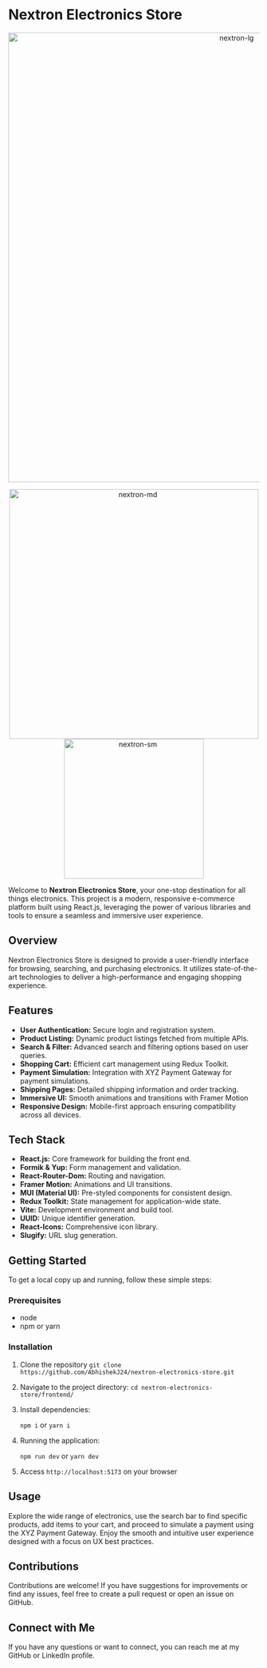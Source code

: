 # Nextron Electronics Store
<div align="center">
<img src="https://github.com/AbhishekJ24/nextron-electronics-store/assets/90437046/9fec5e71-897d-44c5-a09c-3bb1f4a9cb87" alt="nextron-lg" align="center" width="900"/>

<img src="https://github.com/AbhishekJ24/nextron-electronics-store/assets/90437046/b9ac0e29-e834-444a-b079-e270f9d368df" alt="nextron-md" align="center" width="500"/> <img src="https://github.com/AbhishekJ24/nextron-electronics-store/assets/90437046/c86c1901-46ea-491d-aa7c-49f9b9ed7a89" alt="nextron-sm" align="center" width="280"/>
</div>

Welcome to **Nextron Electronics Store**, your one-stop destination for all things electronics. This project is a modern, responsive e-commerce platform built using React.js, leveraging the power of various libraries and tools to ensure a seamless and immersive user experience.

## Overview
Nextron Electronics Store is designed to provide a user-friendly interface for browsing, searching, and purchasing electronics. It utilizes state-of-the-art technologies to deliver a high-performance and engaging shopping experience.

## Features
- **User Authentication:** Secure login and registration system.
- **Product Listing:** Dynamic product listings fetched from multiple APIs.
- **Search & Filter:** Advanced search and filtering options based on user queries.
- **Shopping Cart:** Efficient cart management using Redux Toolkit.
- **Payment Simulation:** Integration with XYZ Payment Gateway for payment simulations.
- **Shipping Pages:** Detailed shipping information and order tracking.
- **Immersive UI:** Smooth animations and transitions with Framer Motion
- **Responsive Design:** Mobile-first approach ensuring compatibility across all devices.

## Tech Stack

- **React.js:** Core framework for building the front end.
- **Formik & Yup:** Form management and validation.
- **React-Router-Dom:** Routing and navigation.
- **Framer Motion:** Animations and UI transitions.
- **MUI (Material UI):** Pre-styled components for consistent design.
- **Redux Toolkit:** State management for application-wide state.
- **Vite:** Development environment and build tool.
- **UUID:** Unique identifier generation.
- **React-Icons:** Comprehensive icon library.
- **Slugify:** URL slug generation.

## Getting Started

To get a local copy up and running, follow these simple steps:

### Prerequisites

- node
- npm or yarn

### Installation

1. Clone the repository
   ```git clone https://github.com/AbhishekJ24/nextron-electronics-store.git```

2. Navigate to the project directory:
   ```cd nextron-electronics-store/frontend/```

3. Install dependencies:
   
   ```npm i```
   or
   ```yarn i```

4. Running the application:

   ```npm run dev```
   or
   ```yarn dev```

6. Access ```http://localhost:5173``` on your browser

## Usage
Explore the wide range of electronics, use the search bar to find specific products, add items to your cart, and proceed to simulate a payment using the XYZ Payment Gateway. Enjoy the smooth and intuitive user experience designed with a focus on UX best practices.

## Contributions
Contributions are welcome! If you have suggestions for improvements or find any issues, feel free to create a pull request or open an issue on GitHub.

## Connect with Me
If you have any questions or want to connect, you can reach me at my GitHub or LinkedIn profile.

